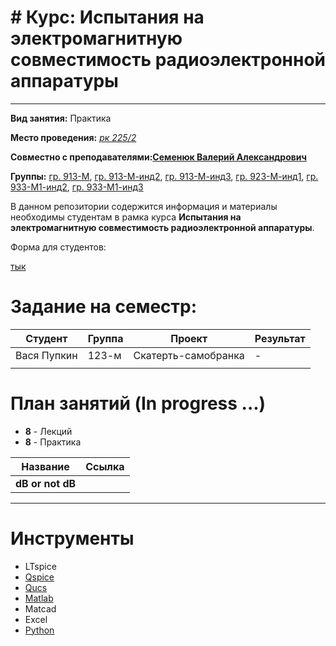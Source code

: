 # # Курс: Испытания на электромагнитную совместимость радиоэлектронной аппаратуры

---

**Вид занятия:** Практика

**Место проведения:** [_рк 225/2_](https://timetable.tusur.ru/buildings/rk/auditoriums/225-2)

**Совместно с преподавателями:**[**Семенюк Валерий Александрович**](https://timetable.tusur.ru/teachers/32234)

**Группы:** [гр. 913-М](https://timetable.tusur.ru/faculties/pish/groups/913-m), [гр. 913-М-инд2](https://timetable.tusur.ru/faculties/pish/groups/913-m-ind2), [гр. 913-М-инд3](https://timetable.tusur.ru/faculties/pish/groups/913-m-ind3), [гр. 923-М-инд1](https://timetable.tusur.ru/faculties/pish/groups/923-m-ind1), [гр. 933-М1-инд2](https://timetable.tusur.ru/faculties/pish/groups/933-m1-ind2), [гр. 933-М1-инд3](https://timetable.tusur.ru/faculties/pish/groups/933-m1-ind3)

В данном репозитории содержится информация и материалы необходимы студентам в рамка курса **Испытания на электромагнитную совместимость радиоэлектронной аппаратуры**.

Форма для студентов:

[тык](https://forms.yandex.ru/u/672deb323e9d085de0dc8998/)
# Задание на семестр:

| Студент     | Группа | Проект              | Результат |
| ----------- | ------ | ------------------- | --------- |
| Вася Пупкин | 123-м  | Скатерть-самобранка | -         |
|             |        |                     |           |

# План занятий (In progress ...)
- **8** - Лекций 
- **8** - Практика

| Название         | Ссылка |
| ---------------- | ------ |
| **dB or not dB** |        |


---

# Инструменты

- LTspice 
- [Qspice](https://github.com/Qorvo)
- [Qucs](https://github.com/ra3xdh/qucs_s)
- [Matlab](https://www.mathworks.com/products/matlab/student.html)
- Matcad
- Excel
- [Python](https://www.python.org/)